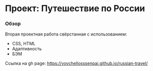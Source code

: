 # Проект: Путешествие по России

### Обзор

Вторая проектная работа свёрстанная с использованием:

- CSS, HTML
- Адаптивность
- БЭМ

Ссылка на gh page: https://vovchellosssenpai.github.io/russian-travel/
